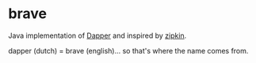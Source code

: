 brave
======

Java implementation of [Dapper](http://research.google.com/pubs/pub36356.html) and inspired by [zipkin](https://github.com/twitter/zipkin/).

dapper (dutch) = brave (english)... so that's where the name comes from.


